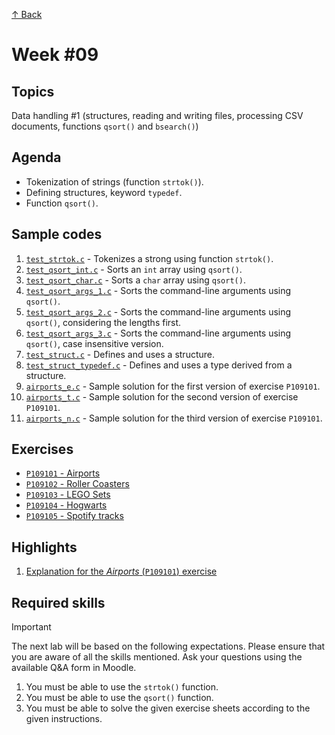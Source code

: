 [↑ Back](../README.md)

# Week #09

## Topics

Data handling #1 (structures, reading and writing files, processing CSV documents, functions `qsort()` and `bsearch()`)

## Agenda

* Tokenization of strings (function `strtok()`).
* Defining structures, keyword `typedef`.
* Function `qsort()`.

## Sample codes

1. [`test_strtok.c`](./samples/test_strtok.c) - Tokenizes a strong using function `strtok()`.
1. [`test_qsort_int.c`](./samples/test_qsort_int.c) - Sorts an `int` array using `qsort()`.
1. [`test_qsort_char.c`](./samples/test_qsort_char.c) - Sorts a `char` array using `qsort()`.
1. [`test_qsort_args_1.c`](./samples/test_qsort_args_1.c) - Sorts the command-line arguments using `qsort()`.
1. [`test_qsort_args_2.c`](./samples/test_qsort_args_2.c) - Sorts the command-line arguments using `qsort()`, considering the lengths first.
1. [`test_qsort_args_3.c`](./samples/test_qsort_args_3.c) - Sorts the command-line arguments using `qsort()`, case insensitive version.
1. [`test_struct.c`](./samples/test_struct.c) - Defines and uses a structure.
1. [`test_struct_typedef.c`](./samples/test_struct_typedef.c) - Defines and uses a type derived from a structure.
1. [`airports_e.c`](./samples/airports_e.c) - Sample solution for the first version of exercise `P109101`.
1. [`airports_t.c`](./samples/airports_t.c) - Sample solution for the second version of exercise `P109101`.
1. [`airports_n.c`](./samples/airports_n.c) - Sample solution for the third version of exercise `P109101`.

## Exercises

* [`P109101` - Airports](./exercises/P109101.md)
* [`P109102` - Roller Coasters](./exercises/P109102.md)
* [`P109103` - LEGO Sets](./exercises/P109103.md)
* [`P109104` - Hogwarts](./exercises/P109104.md)
* [`P109105` - Spotify tracks](./exercises/P109105.md)

## Highlights

1. [Explanation for the *Airports* (`P109101`) exercise](./airports-explanation.md)

## Required skills

> [!IMPORTANT]
> The next lab will be based on the following expectations. Please ensure that you are aware of all the skills mentioned. Ask your questions using the available Q&A form in Moodle.

1. You must be able to use the `strtok()` function.
1. You must be able to use the `qsort()` function.
1. You must be able to solve the given exercise sheets according to the given instructions.
